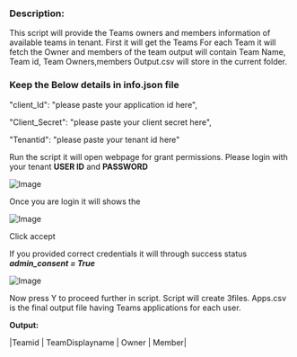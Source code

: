 ### Description:

This script will provide the Teams owners and members information of available teams in tenant.
     First it will get the Teams 
     For each Team it will fetch the Owner and members of the team
     output will contain Team Name, Team id, Team Owners,members
     Output.csv will store in the current folder.




### Keep the Below details in info.json file
     
   "client_Id":  "please paste your application id here",
  
   "Client_Secret":  "please paste your client secret here",
   
   "Tenantid":  "please paste your tenant id here"


Run the script it will open webpage for grant permissions.
Please login with your tenant **USER ID** and **PASSWORD**


![Image](C:/Users/v-gsaiku/Pictures/1.png)

Once you are login it will shows the 

![Image](C:/Users/v-gsaiku/Pictures/2.png)

Click accept 

If you provided correct credentials it will through success status _**admin_consent = True**_

![Image](C:/Users/v-gsaiku/Pictures/3.png)

Now press Y to proceed further in script.
Script will create 3files. 
Apps.csv is the final output file having Teams applications for each user.

**Output:**

|Teamid |	TeamDisplayname | Owner	| Member|


